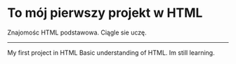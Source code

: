 # To mój pierwszy projekt w HTML

Znajomośc HTML podstawowa. Ciągle sie uczę. 


-----------------------------------------
My first project in HTML
Basic understanding of HTML. Im  still learning. 
